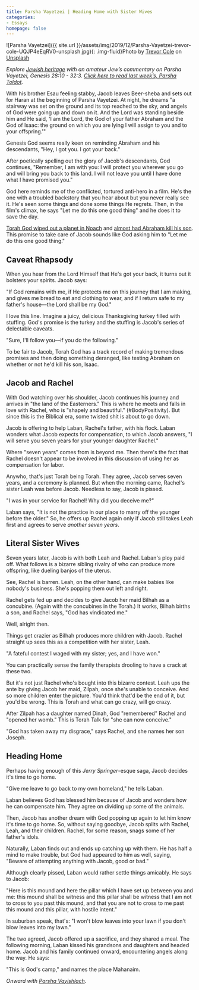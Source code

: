 ```yaml
---
title: Parsha Vayetzei | Heading Home with Sister Wives
categories:
- Essays
homepage: false
---
```


![Parsha Vayetzei]({{ site.url }}/assets/img/2019/12/Parsha-Vayetzei-trevor-cole-UQJP4eEqRV0-unsplash.jpg){: .img-fluid}Photo by [Trevor Cole](https://unsplash.com/@trevcole?utm_source=unsplash&utm_medium=referral&utm_content=creditCopyText) on [Unsplash](https://unsplash.com/s/photos/camel?utm_source=unsplash&utm_medium=referral&utm_content=creditCopyText)

_Explore [Jewish heritage](https://withoutapath.com/jewish-heritage/) with an amateur Jew’s commentary on Parsha Vayetzei, Genesis 28:10 - 32:3. [Click here to read last week’s, Parsha Toldot](https://withoutapath.com/parsha-toldot/)._

With his brother Esau feeling stabby, Jacob leaves Beer-sheba and sets out for Haran at the beginning of Parsha Vayetzei.  At night, he dreams "a stairway was set on the ground and its top reached to the sky, and angels of God were going up and down on it. And the Lord was standing beside him and He said, 'I am the Lord, the God of your father Abraham and the God of Isaac: the ground on which you are lying I will assign to you and to your offspring.'"

Genesis God seems really keen on reminding Abraham and his descendants, "Hey, I got you. I got your back."

<!-- more -->

After poetically spelling out the glory of Jacob's descendants, God continues, "Remember, I am with you: I will protect you wherever you go and will bring you back to this land. I will not leave you until I have done what I have promised you."

God here reminds me of the conflicted, tortured anti-hero in a film. He's the one with a troubled backstory that you hear about but you never really see it. He's seen some things and done some things He regrets. Then, in the film's climax, he says "Let me do this one good thing" and he does it to save the day.

[Torah God wiped out a planet in Noach](https://withoutapath.com/parsha-noach/) and [almost had Abraham kill his son](https://withoutapath.com/parsha-vayera/). This promise to take care of Jacob sounds like God asking him to "Let me do this one good thing."

## Caveat Rhapsody

When you hear from the Lord Himself that He's got your back, it turns out it bolsters your spirits. Jacob says:

"If God remains with me, if He protects me on this journey that I am making, and gives me bread to eat and clothing to wear, and if I return safe to my father's house––the Lord shall be my God."

I love this line. Imagine a juicy, delicious Thanksgiving turkey filled with stuffing. God's promise is the turkey and the stuffing is Jacob's series of delectable caveats.

"Sure, I'll follow you––if you do the following."

To be fair to Jacob, Torah God has a track record of making tremendous promises and then doing something deranged, like testing Abraham on whether or not he'd kill his son, Isaac.

## Jacob and Rachel

With God watching over his shoulder, Jacob continues his journey and arrives in "the land of the Easterners." This is where he meets and falls in love with Rachel, who is "shapely and beautiful." (#BodyPositivity). But since this is the Biblical era, some twisted shit is about to go down.

Jacob is offering to help Laban, Rachel's father, with his flock. Laban wonders what Jacob expects for compensation, to which Jacob answers, "I will serve you seven years for your younger daughter Rachel."

Where "seven years" comes from is beyond me. Then there's the fact that Rachel doesn't appear to be involved in this discussion of using her as compensation for labor. 

Anywho, that's just Torah being Torah. They agree, Jacob serves seven years, and a ceremony is planned. But when the morning came, Rachel's sister Leah was before Jacob. Needless to say, Jacob is pissed.

"I was in your service for Rachel! Why did you deceive me?"

Laban says, "It is not the practice in our place to marry off the younger before the older." So, he offers up Rachel again only if Jacob still takes Leah first and agrees to serve _another seven years_.

## Literal Sister Wives

Seven years later, Jacob is with both Leah and Rachel. Laban's ploy paid off. What follows is a bizarre sibling rivalry of who can produce more offspring, like dueling banjos of the uterus.

See, Rachel is barren. Leah, on the other hand, can make babies like nobody's business. She's popping them out left and right.

Rachel gets fed up and decides to give Jacob her maid Bilhah as a concubine. (Again with the concubines in the Torah.) It works, Bilhah births a son, and Rachel says, "God has vindicated me."

Well, alright then.

Things get crazier as Bilhah produces more children with Jacob. Rachel straight up sees this as a competition with her sister, Leah.

"A fateful contest I waged with my sister; yes, and I have won."

You can practically sense the family therapists drooling to have a crack at these two.

But it's not just Rachel who's bought into this bizarre contest. Leah ups the ante by giving Jacob her maid, Zilpah, once she's unable to conceive. And so more children enter the picture. You'd think that'd be the end of it, but you'd be wrong. This is Torah and what can go crazy, will go crazy.

After Zilpah has a daughter named Dinah, God "remembered" Rachel and "opened her womb." This is Torah Talk for "she can now conceive."

"God has taken away my disgrace," says Rachel, and she names her son Joseph.

## Heading Home

Perhaps having enough of this _Jerry Springer_-esque saga, Jacob decides it's time to go home.

"Give me leave to go back to my own homeland," he tells Laban.

Laban believes God has blessed him because of Jacob and wonders how he can compensate him. They agree on dividing up some of the animals.

Then, Jacob has another dream with God popping up again to let him know it's time to go home. So, without saying goodbye, Jacob splits with Rachel, Leah, and their children. Rachel, for some reason, snags some of her father's idols.

Naturally, Laban finds out and ends up catching up with them. He has half a mind to make trouble, but God had appeared to him as well, saying, "Beware of attempting anything with Jacob, good or bad."

Although clearly pissed, Laban would rather settle things amicably. He says to Jacob:

"Here is this mound and here the pillar which I have set up between you and me: this mound shall be witness and this pillar shall be witness that I am not to cross to you past this mound, and that you are not to cross to me past this mound and this pillar, with hostile intent."

In suburban speak, that's: "I won't blow leaves into your lawn if you don't blow leaves into my lawn."

The two agreed, Jacob offered up a sacrifice, and they shared a meal. The following morning, Laban kissed his grandsons and daughters and headed home. Jacob and his family continued onward, encountering angels along the way. He says:

"This is God's camp," and names the place Mahanaim.

_Onward with [Parsha Vayishlach](https://withoutapath.com/parsha-vayishlach/)_.

